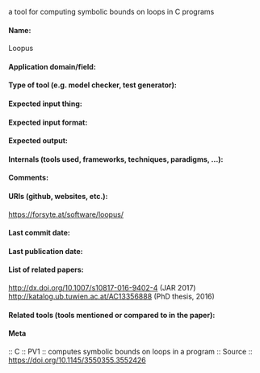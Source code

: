 a tool for computing symbolic bounds on loops in C programs 

#### Name:
Loopus

#### Application domain/field:

#### Type of tool (e.g. model checker, test generator):

#### Expected input thing:

#### Expected input format:

#### Expected output:

#### Internals (tools used, frameworks, techniques, paradigms, ...):

#### Comments:

#### URIs (github, websites, etc.):
https://forsyte.at/software/loopus/

#### Last commit date:

#### Last publication date:

#### List of related papers:
http://dx.doi.org/10.1007/s10817-016-9402-4 (JAR 2017)
http://katalog.ub.tuwien.ac.at/AC13356888 (PhD thesis, 2016)

#### Related tools (tools mentioned or compared to in the paper):

#### Meta
:: C
:: PV1 :: computes symbolic bounds on loops in a program
:: Source :: https://doi.org/10.1145/3550355.3552426
